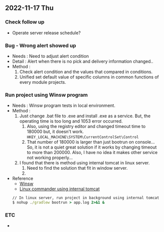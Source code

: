 ## 2022-11-17 Thu

### Check follow up
+ Operate server release schedule?

### Bug - Wrong alert showed up
+ Needs : Need to adjust alert condition
+ Detail : Alert when there is no pick and delivery information changed..
+ Method :  
  1. Check alert condition and the values that compared in conditions.
  2. Unified set default value of specific columns in common functions of every module projects.

### Run project using Winsw program
+ Needs : Winsw program tests in local environment.
+ Method :
  1. Just change .bat file to .exe and install .exe as a service. But, the operating time is too long and 1053 error occurred.
     1. Also, using the registry editor and changed timeout time to 180000 but, it doesn't work. ```HKEY_LOCAL_MACHINE\SYSTEM\CurrentControlSet\Control```
     2. That number of 180000 is larger than just bootrun on console... So, it is not a quiet great solution if it works by changing timeout to more than 200000. Also, I have no idea it makes other service not working properly...
  2. I found that there is method using internal tomcat in linux server.
     1. Need to find the solution that fit in window server.
     2. 
+ Reference
  + [Winsw](https://dzone.com/articles/spring-boot-as-a-windows-service-in-5-minutes)
  + [Linux commander using internal tomcat](https://blog.naver.com/writer0713/221542130445)
  ```cmd
  // In linux server, run project in background using internal tomcat
  $ nohup ./gradlew bootrun > app.log 2>&1 &
  ```

### ETC
+ 